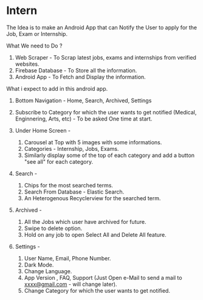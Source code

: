 # Intern

The Idea is to make an Android App that can Notify the User to apply for the Job, Exam or Internship.

What We need to Do ?

1. Web Scraper - To Scrap latest jobs, exams and internships from verified websites.
2. Firebase Database - To Store all the information.
3. Android App - To Fetch and Display the information.

What i expect to add in this android app.

1. Bottom Navigation - Home, Search, Archived, Settings
2. Subscribe to Category for which the user wants to get notified (Medical, Enginnering, Arts, etc) - To be asked One time at start.
3. Under Home Screen -
    1. Carousel at Top with 5 images with some informations.
    2. Categories - Internship, Jobs, Exams.
    3. Similarly display some of the top of each category and add a button "see all" for each category.
    
4. Search -
    1. Chips for the most searched terms.
    2. Search From Database - Elastic Search.
    3. An Heterogenous Recyclerview for the searched term.
    
5. Archived -
    1. All the Jobs which user have archived for future.
    2. Swipe to delete option.
    3. Hold on any job to open Select All and Delete All feature.
    
6. Settings - 
    1. User Name, Email, Phone Number.
    2. Dark Mode.
    3. Change Language.
    4. App Version , FAQ, Support (Just Open e-Mail to send a mail to xxxx@gmail.com - will change later).
    5. Change Category for which the user wants to get notified.
